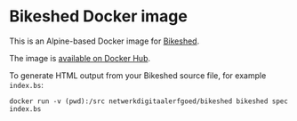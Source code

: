 # Bikeshed Docker image

This is an Alpine-based Docker image for [Bikeshed](https://github.com/tabatkins/bikeshed).

The image is [available on Docker Hub](https://hub.docker.com/r/netwerkdigitaalerfgoed/bikeshed).

To generate HTML output from your Bikeshed source file, for example `index.bs`:

    docker run -v (pwd):/src netwerkdigitaalerfgoed/bikeshed bikeshed spec index.bs
